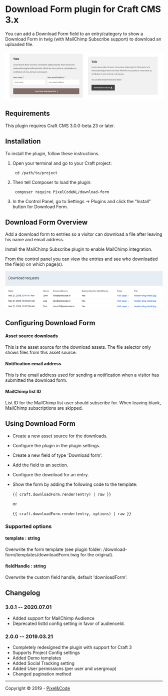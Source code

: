 # Download Form plugin for Craft CMS 3.x

You can add a Download Form field to an entry/category to show a Download Form in twig (with MailChimp Subscribe support) to download an uploaded file. 

![Screenshot](resources/img/screen-download-form.jpg)

## Requirements

This plugin requires Craft CMS 3.0.0-beta.23 or later.

## Installation

To install the plugin, follow these instructions.

1. Open your terminal and go to your Craft project:

        cd /path/to/project

2. Then tell Composer to load the plugin:

        composer require PixelCodeNL/download-form

3. In the Control Panel, go to Settings → Plugins and click the “Install” button for Download Form.

## Download Form Overview

Add a download form to entries so a visitor can download a file after leaving his name and email address.

Install the MailChimp Subscribe plugin to enable MailChimp integration.

From the control panel you can view the entries and see  who downloaded the file(s) on which page(s).

![Screenshot](resources/img/screen-dashboard.png)

## Configuring Download Form

#### Asset source downloads

This is the asset source for the download assets. The file selector only shows files from this asset source.

#### Notification email address

This is the email address used for sending a notification when a visitor has submitted the download form.

#### MailChimp list ID

List ID for the MailChimp list user should subscribe for.
When leaving blank, MailChimp subscriptions are skipped.

## Using Download Form

- Create a new asset source for the downloads.
- Configure the plugin in the plugin settings.
- Create a new field of type 'Download form'.
- Add the field to an section.
- Configure the download for an entry.
- Show the form by adding the following code to the template: 

  `{{ craft.downloadForm.render(entry) | raw }}`
  
  or
  
  `{{ craft.downloadForm.render(entry, options) | raw }}`

### Supported options

#### template : string

Overwrite the form template (see plugin folder: /download-form/templates/downloadForm.twig for the original).

#### fieldHandle : string

Overwrite the custom field handle, default 'downloadForm'.

## Changelog

### 3.0.1 -- 2020.07.01

* Added support for MailChimp Audience
* Deprecated listId config setting in favor of audienceId.

### 2.0.0 -- 2019.03.21

* Completely redesigned the plugin with support for Craft 3
* Supports Project Config settings
* Added Demo templates 
* Added Social Tracking setting
* Added User permissions (per user and usergroup)
* Changed pagination method

---
Copyright © 2019 - [Pixel&amp;Code](https://www.pixelcode.nl)
